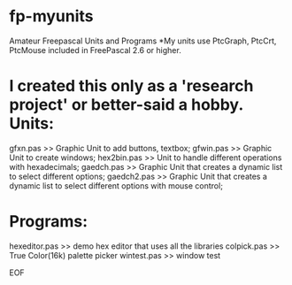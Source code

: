 # fp-myunits
Amateur Freepascal Units and Programs
*My units use PtcGraph, PtcCrt, PtcMouse included in FreePascal 2.6 or higher.

I created this only as a 'research project' or better-said a hobby.
Units:
======
gfxn.pas >> Graphic Unit to add buttons, textbox;
gfwin.pas >> Graphic Unit to create windows;
hex2bin.pas >> Unit to handle different operations with hexadecimals;
gaedch.pas >> Graphic Unit that creates a dynamic list to select different options;
gaedch2.pas >> Graphic Unit that creates a dynamic list to select different options with mouse control;

Programs:
=========
hexeditor.pas >> demo hex editor that uses all the libraries
colpick.pas >> True Color(16k) palette picker 
wintest.pas >> window test


EOF
